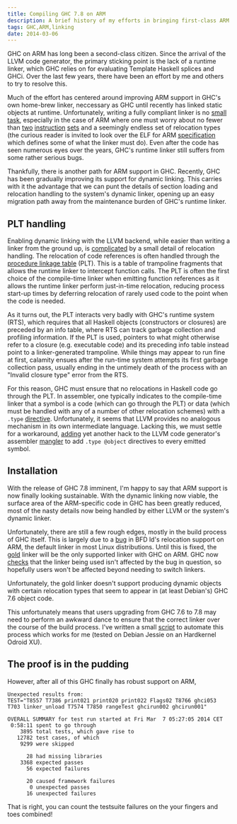 ```yaml
---
title: Compiling GHC 7.8 on ARM
description: A brief history of my efforts in bringing first-class ARM support to GHC
tags: GHC,ARM,linking
date: 2014-03-06
---
```


GHC on ARM has long been a second-class citizen. Since the arrival of
the LLVM code generator, the primary sticking point is the lack of a
runtime linker, which GHC relies on for evaluating Template Haskell
splices and GHCi. Over the last few years, there have been an effort
by me and others to try to resolve this.

Much of the effort has centered around improving ARM support in GHC's
own home-brew linker, neccessary as GHC until recently has linked static
objects at runtime. Unfortunately, writing a fully compliant linker is
no [small][patch] [task][segv], especially in the case of ARM where one must worry
about no fewer than [two][thumb] [instruction][mkJumpToAddr] [sets][veneer]
and a seemingly endless set of relocation types (the curious reader is
invited to look over the ELF for ARM [specification][ELF ARM] which
defines some of what the linker must do). Even after the code has seen
numerous eyes over the years, GHC's runtime linker still suffers from
some rather serious bugs.

Thankfully, there is another path for ARM support in GHC. Recently,
GHC has been gradually improving its support for dynamic linking. This
carries with it the advantage that we can punt the details of section
loading and relocation handling to the system's dynamic linker,
opening up an easy migration path away from the maintenance burden of
GHC's runtime linker.

[thumb]: https://en.wikipedia.org/wiki/Arm_architecture#Thumb
[veneer]: https://ghc.haskell.org/trac/ghc/ticket/7823
[mkJumpToAddr]: https://ghc.haskell.org/trac/ghc/ticket/8380
[ELF ARM]: http://infocenter.arm.com/help/topic/com.arm.doc.ihi0044e/IHI0044E_aaelf.pdf
[segv]: https://ghc.haskell.org/trac/ghc/ticket/7316#comment:8
[patch]: https://ghc.haskell.org/trac/ghc/ticket/5839

## PLT handling

Enabling dynamic linking with the LLVM backend, while easier than
writing a linker from the ground up, is [complicated][llvm-dynamic] by a small detail
of relocation handling. The relocation of code references is often
handled through the [procedure linkage table][PLT] (PLT). This is a table
of trampoline fragments that allows the runtime linker to intercept
function calls. The PLT is often the first choice of the compile-time
linker when emitting function references as it allows the runtime linker
perform just-in-time relocation, reducing process start-up times by
deferring relocation of rarely used code to the point when the code is
needed.

[llvm-dynamic]: https://ghc.haskell.org/trac/ghc/ticket/4210

As it turns out, the PLT interacts very badly with GHC's runtime system (RTS),
which requires that all Haskell objects (constructors or closures) are
preceded by an info table, where RTS can track garbage
collection and profiling information. If the PLT is used, pointers to
what might otherwise refer to a closure (e.g. executable code) and its preceding
info table instead point to a linker-generated trampoline. While
things may appear to run fine at first, calamity ensues after the
run-time system attempts its first garbage collection pass, usually
ending in the untimely death of the process with an "Invalid closure
type" error from the RTS.

For this reason, GHC must ensure that no relocations in Haskell code
go through the PLT.  In assembler, one typically indicates to the
compile-time linker that a symbol is a code (which can go through the
PLT) or data (which must be handled with any of a number of other
relocation schemes) with a `.type` [directive][type]. Unfortunately,
it seems that LLVM provides no analogous mechanism in its own
intermediate language. Lacking this, we must settle for a
workaround, [adding][solution] yet another hack to the LLVM code
generator's assembler [mangler][] to add `.type @object` directives to
every emitted symbol.

[PLT]: http://www.iecc.com/linker/linker10.html
[solution]: https://github.com/bgamari/ghc/commit/ed67d290e7389bd87a6feea269a0275e0f0f5e2f
[type]: https://sourceware.org/binutils/docs/as/Type.html
[mangler]: https://github.com/bgamari/ghc/blob/arm-ghci/compiler/llvmGen/LlvmMangler.hs

## Installation

With the release of GHC 7.8 imminent, I'm happy to say that ARM
support is now finally looking sustainable. With the dynamic linking
now viable, the surface area of the ARM-specific code in GHC has been
greatly reduced, most of the nasty details now being handled by either
LLVM or the system's dynamic linker.

Unfortunately, there are still a few rough edges, mostly in the build
process of GHC itself. This is largely due to a [bug][bfd bug] in BFD
ld's relocation support on ARM, the default linker in most Linux
distributions. Until this is fixed, the [gold][] linker will be the
only supported linker with GHC on ARM. GHC now [checks][] that the
linker being used isn't affected by the bug in question, so hopefully
users won't be affected beyond needing to switch linkers.

[checks]: https://github.com/bgamari/ghc/commit/53856a43d9d1a901f70d96d22a31c6ea56903e0e
[bfd bug]: https://sourceware.org/bugzilla/show_bug.cgi?id=16177
[gold]: https://en.wikipedia.org/wiki/Gold_%28linker%29

Unfortunately, the gold linker doesn't support producing dynamic
objects with certain relocation types that seem to appear in (at least
Debian's) GHC 7.6 object code.

This unfortunately means that users upgrading from GHC 7.6 to 7.8 may
need to perform an awkward dance to ensure that the correct linker
over the course of the build process. I've written a small [script][] to
automate this process which works for me (tested on Debian Jessie on
an Hardkernel Odroid XU).

[script]: https://gist.github.com/bgamari/9399430


## The proof is in the pudding

However, after all of this GHC finally has robust support on ARM,

    Unexpected results from:
    TEST="T8557 T7386 print021 print020 print022 Flags02 T8766 ghci053 T703 linker_unload T7574 T7850 rangeTest ghcirun002 ghcirun001"
    
    OVERALL SUMMARY for test run started at Fri Mar  7 05:27:05 2014 CET
     0:58:11 spent to go through
        3895 total tests, which gave rise to
       12782 test cases, of which
        9299 were skipped
    
          28 had missing libraries
        3368 expected passes
          56 expected failures
    
          20 caused framework failures
           0 unexpected passes
          16 unexpected failures
    
That is right, you can count the testsuite failures on the your
fingers and toes combined!

